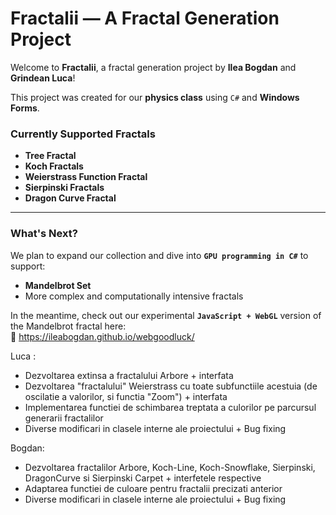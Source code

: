 ﻿# Fractalii — A Fractal Generation Project

Welcome to **Fractalii**, a fractal generation project by **Ilea Bogdan** and **Grindean Luca**!

This project was created for our **physics class** using `C#` and **Windows Forms**.

### Currently Supported Fractals
- **Tree Fractal**
- **Koch Fractals**
- **Weierstrass Function Fractal**
- **Sierpinski Fractals**
- **Dragon Curve Fractal**

---

### What's Next?
We plan to expand our collection and dive into **`GPU programming in C#`** to support:
- **Mandelbrot Set**
- More complex and computationally intensive fractals

In the meantime, check out our experimental **`JavaScript + WebGL`** version of the Mandelbrot fractal here:  
🔗 https://ileabogdan.github.io/webgoodluck/

Luca : 
  - Dezvoltarea extinsa a fractalului Arbore + interfata
  - Dezvoltarea "fractalului" Weierstrass cu toate subfunctiile acestuia (de oscilatie a valorilor, si functia "Zoom") + interfata
  - Implementarea functiei de schimbarea treptata a culorilor pe parcursul generarii fractalilor
  - Diverse modificari in clasele interne ale proiectului + Bug fixing

Bogdan:
  - Dezvoltarea fractalilor Arbore, Koch-Line, Koch-Snowflake, Sierpinski, DragonCurve si Sierpinski Carpet + interfetele respective
  - Adaptarea functiei de culoare pentru fractalii precizati anterior
  - Diverse modificari in clasele interne ale proiectului + Bug fixing
